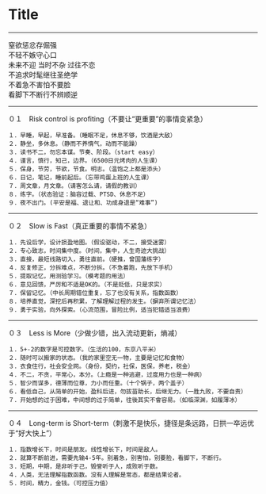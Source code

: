 # Title 
---
窒欲惩忿存倔强  
不轻不嫉守心口  
未来不迎 当时不杂 过往不恋  
不追求时髦继往圣绝学  
不着急不害怕不要脸  
看脚下不断行不辨顺逆  

---
０１　Risk control is profiting（不要让“更重要”的事情变紧急）

	１．早睡，早起，早准备。（睡眠不足，休息不够，饮酒是大敌）
	２．静坐，多休息。（静而不养惰气，动而不能躁）
	３．读书不二，勿忘本谋。节奏、阶段。（start easy）
	４．谨言，慎行，知己，边界。（6500日元烤肉的人生课）
	５．保身，节劳，节欲，节食。明志。（温饱之上都是添头）
	６．日记，笔记，睡前起后。（忘带鸡蛋上班的人生课）
	７．周文章，月文章。（请客怎么请，请假的教训）
	８．练字。（状态验证：脑容过载、PTSD、休息不足）
	９．夜不出门。(平安是福、退让和、功成身退是“难事”)
---
０２　Slow is Fast（真正重要的事情不紧急）

	１．先设后学，设计损盈地图。（假设驱动，不二，接受迷雾）
	２．专心致志，时间集中度。（时间，集中，人生奇迹大挑战）
	３．直接，最短线路切入，勇往直前。（硬推，曾国藩练字）
	４．反复修正，分拆难点，不断分拆。（不急着跑，先放下手机）
	５．提取记忆，用测验学习。（模考题的用法）
	６．意见回馈，严厉和不适是OK的。（不是贬低，只是求实）
	７．保留记忆。（中长周期错位重复，忘了也没有关系，指数函数）
	８．培养直觉，深挖后再积累，了解理解过程的发生。（摒弃所谓记忆法）
	９．勇于实验，向外探索。（心流范围，冒险比例，适当犯错适当浪费）
---
０３　Less is More（少做少错，出入流动更新，熵减）

	１．5+-2的数字是可控数字。（生活的100，东京八平米）
	２．随时可以搬家的状态。（我的家里空无一物，主要是记忆和食物）
	３．衣食住行，社会安全网。（身份，契约，社保，医保，养老，税金）
	４．不二，不贪，平常心，本分。（上瘾是一种逃避，过度用力也是一种病）
	５．智少而谋多，德薄而位尊，力小而任重。（十个锅子，两个盖子）
	６．看低自己，从简单的开始，盈科后进，勿拔苗助长，后继无力。（一胜九败，不要自责）
	７．开始想的过于困难，中间想的过于简单，往後其实不會容易。（如临深渊，如履薄冰）
---
０４　Long-term is Short-term（刺激不是快乐，捷径是条远路，日拱一卒远优于“好大快上”）

	１．指数增长下，时间是朋友。线性增长下，时间是敌人。
	２．就算不断前进，需要先输4-5年。别着急，别害怕，别要脸，看脚下，不断行。
	３．短期，中期，是非听于己，毁誉听于人，成败听于数。
	４．人类，无法理解指数函数。没有人理解是常态，都是结果论者。
	５．时间，精力，金钱。（可控压力值）

